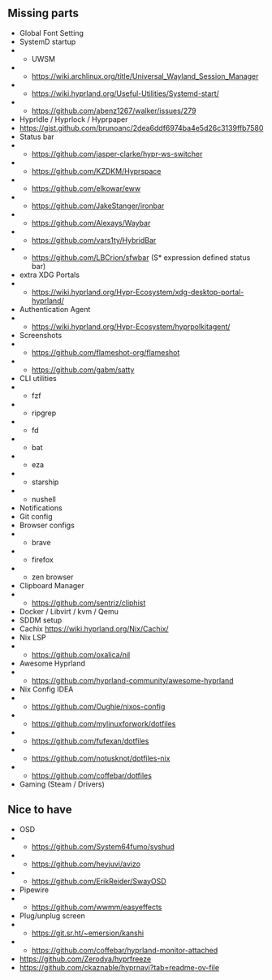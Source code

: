 ## Missing parts
- Global Font Setting
- SystemD startup 
- - UWSM
- - https://wiki.archlinux.org/title/Universal_Wayland_Session_Manager
- - https://wiki.hyprland.org/Useful-Utilities/Systemd-start/
- - https://github.com/abenz1267/walker/issues/279
- HyprIdle / Hyprlock / Hyprpaper
- https://gist.github.com/brunoanc/2dea6ddf6974ba4e5d26c3139ffb7580
- Status bar
- - https://github.com/jasper-clarke/hypr-ws-switcher
- - https://github.com/KZDKM/Hyprspace
- - https://github.com/elkowar/eww
- - https://github.com/JakeStanger/ironbar
- - https://github.com/Alexays/Waybar
- - https://github.com/vars1ty/HybridBar
- - https://github.com/LBCrion/sfwbar  (S* expression defined status bar)
- extra XDG Portals
- - https://wiki.hyprland.org/Hypr-Ecosystem/xdg-desktop-portal-hyprland/
- Authentication Agent 
- - https://wiki.hyprland.org/Hypr-Ecosystem/hyprpolkitagent/
- Screenshots 
- - https://github.com/flameshot-org/flameshot
- - https://github.com/gabm/satty
- CLI utilities 
- - fzf
- - ripgrep
- - fd
- - bat
- - eza
- - starship
- - nushell
- Notifications
- Git config
- Browser configs 
- - brave
- - firefox
- - zen browser
- Clipboard Manager
- - https://github.com/sentriz/cliphist
- Docker / Libvirt / kvm / Qemu
- SDDM setup
- Cachix https://wiki.hyprland.org/Nix/Cachix/
- Nix LSP
- - https://github.com/oxalica/nil
- Awesome Hyprland
- - https://github.com/hyprland-community/awesome-hyprland
- Nix Config IDEA
- - https://github.com/Oughie/nixos-config
- - https://github.com/mylinuxforwork/dotfiles
- - https://github.com/fufexan/dotfiles
- - https://github.com/notusknot/dotfiles-nix
- - https://github.com/coffebar/dotfiles
- Gaming (Steam / Drivers)
## Nice to have
- OSD 
- - https://github.com/System64fumo/syshud
- - https://github.com/heyjuvi/avizo
- - https://github.com/ErikReider/SwayOSD
- Pipewire 
- - https://github.com/wwmm/easyeffects
- Plug/unplug screen
- - https://git.sr.ht/~emersion/kanshi
- - https://github.com/coffebar/hyprland-monitor-attached
- https://github.com/Zerodya/hyprfreeze
- https://github.com/ckaznable/hyprnavi?tab=readme-ov-file